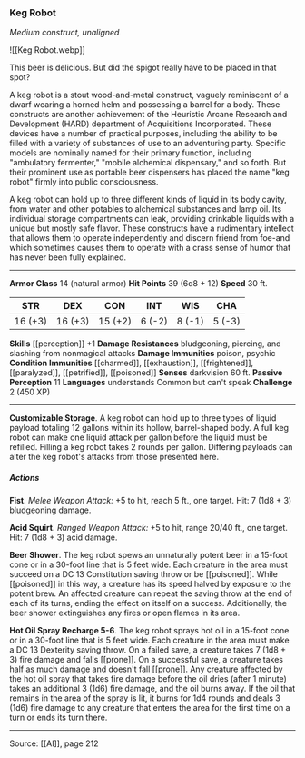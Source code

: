 ### Keg Robot
_Medium construct, unaligned_

![[Keg Robot.webp]]

This beer is delicious. But did the spigot really have to be placed in that spot?


A keg robot is a stout wood-and-metal construct, vaguely reminiscent of a dwarf wearing a horned helm and possessing a barrel for a body. These constructs are another achievement of the Heuristic Arcane Research and Development (HARD) department of Acquisitions Incorporated. These devices have a number of practical purposes, including the ability to be filled with a variety of substances of use to an adventuring party. Specific models are nominally named for their primary function, including "ambulatory fermenter," "mobile alchemical dispensary," and so forth. But their prominent use as portable beer dispensers has placed the name "keg robot" firmly into public consciousness.

A keg robot can hold up to three different kinds of liquid in its body cavity, from water and other potables to alchemical substances and lamp oil. Its individual storage compartments can leak, providing drinkable liquids with a unique but mostly safe flavor. These constructs have a rudimentary intellect that allows them to operate independently and discern friend from foe-and which sometimes causes them to operate with a crass sense of humor that has never been fully explained.






---

**Armor Class** 14 (natural armor)
**Hit Points** 39 (6d8 + 12)
**Speed** 30 ft.

| STR     | DEX     | CON     | INT     | WIS     | CHA     |
|---------|---------|---------|---------|---------|---------|
| 16 (+3) | 16 (+3) | 15 (+2) | 6 (-2) | 8 (-1) | 5 (-3) |

**Skills** [[perception]] +1
**Damage Resistances** bludgeoning, piercing, and slashing from nonmagical attacks
**Damage Immunities** poison, psychic
**Condition Immunities** [[charmed]], [[exhaustion]], [[frightened]], [[paralyzed]], [[petrified]], [[poisoned]]
**Senses** darkvision 60 ft.
**Passive Perception** 11
**Languages** understands Common but can't speak
**Challenge** 2 (450 XP)

---

**Customizable Storage**. A keg robot can hold up to three types of liquid payload totaling 12 gallons within its hollow, barrel-shaped body. A full keg robot can make one liquid attack per gallon before the liquid must be refilled. Filling a keg robot takes 2 rounds per gallon. Differing payloads can alter the keg robot's attacks from those presented here.

##### Actions
**Fist**. _Melee Weapon Attack:_ +5 to hit, reach 5 ft., one target. Hit: 7 (1d8 + 3) bludgeoning damage.

**Acid Squirt**. _Ranged Weapon Attack:_ +5 to hit, range 20/40 ft., one target. Hit: 7 (1d8 + 3) acid damage.

**Beer Shower**. The keg robot spews an unnaturally potent beer in a 15-foot cone or in a 30-foot line that is 5 feet wide. Each creature in the area must succeed on a DC 13 Constitution saving throw or be [[poisoned]]. While [[poisoned]] in this way, a creature has its speed halved by exposure to the potent brew. An affected creature can repeat the saving throw at the end of each of its turns, ending the effect on itself on a success. Additionally, the beer shower extinguishes any fires or open flames in its area.

**Hot Oil Spray Recharge 5-6**. The keg robot sprays hot oil in a 15-foot cone or in a 30-foot line that is 5 feet wide. Each creature in the area must make a DC 13 Dexterity saving throw. On a failed save, a creature takes 7 (1d8 + 3) fire damage and falls [[prone]]. On a successful save, a creature takes half as much damage and doesn't fall [[prone]]. Any creature affected by the hot oil spray that takes fire damage before the oil dries (after 1 minute) takes an additional 3 (1d6) fire damage, and the oil burns away. If the oil that remains in the area of the spray is lit, it burns for 1d4 rounds and deals 3 (1d6) fire damage to any creature that enters the area for the first time on a turn or ends its turn there.


---

Source: [[AI]], page 212